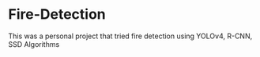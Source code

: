 # Fire-Detection
This was a personal project that tried fire detection using YOLOv4, R-CNN, SSD Algorithms
